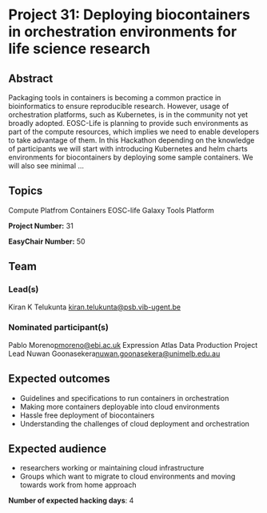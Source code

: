 # Project 31: Deploying biocontainers in orchestration environments for life science research

## Abstract

Packaging tools in containers is becoming a common practice in bioinformatics to ensure reproducible research. However, usage of orchestration platforms, such as Kubernetes, is in the community not yet broadly adopted. EOSC-Life is planning to provide such environments as part of the compute resources, which implies we need to enable developers to take advantage of them. In this Hackathon depending on the knowledge of participants we will start with introducing Kubernetes and helm charts environments for biocontainers by deploying some sample containers. We will also see minimal ...

## Topics

Compute Platfrom
 Containers
 EOSC-life
 Galaxy
 Tools Platform

**Project Number:** 31



**EasyChair Number:** 50

## Team

### Lead(s)

Kiran K Telukunta <kiran.telukunta@psb.vib-ugent.be>

### Nominated participant(s)

Pablo Moreno<pmoreno@ebi.ac.uk> Expression Atlas Data Production Project Lead
 Nuwan Goonasekera<nuwan.goonasekera@unimelb.edu.au>

## Expected outcomes

* Guidelines and specifications to run containers in orchestration
 * Making more containers deployable into cloud environments
 * Hassle free deployment of biocontainers
 * Understanding the challenges of cloud deployment and orchestration

## Expected audience

* researchers working or maintaining cloud infrastructure
 * Groups which want to migrate to cloud environments and moving towards work from home approach

**Number of expected hacking days**: 4

